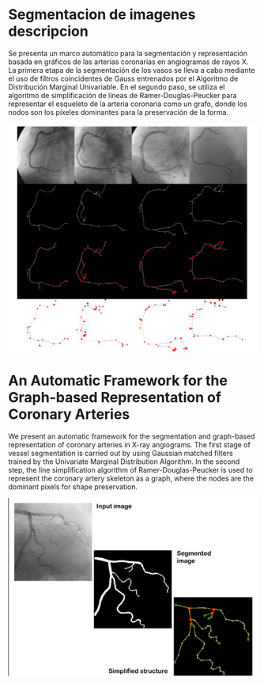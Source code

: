# Segmentacion de imagenes descripcion

Se presenta un marco automático para la segmentación y representación basada en gráficos de las arterias coronarias en angiogramas de rayos X. La primera etapa de la segmentación de los vasos se lleva a cabo mediante el uso de filtros coincidentes de Gauss entrenados por el Algoritmo de Distribución Marginal Univariable. En el segundo paso, se utiliza el algoritmo de simplificación de líneas de Ramer-Douglas-Peucker para representar el esqueleto de la arteria coronaria como un grafo, donde los nodos son los píxeles dominantes para la preservación de la forma.

<img src="https://github.com/ErikFantomex/Segmentacion_Angiogramas/blob/main/filtro2.png" alt="banner"/>


# An Automatic Framework for the Graph-based Representation of Coronary Arteries
We present an automatic framework for
the segmentation and graph-based representation
of coronary arteries in X-ray angiograms.
The first stage of vessel segmentation is carried
out by using Gaussian matched filters trained by
the Univariate Marginal Distribution Algorithm.
In the second step, the line simplification algorithm
of Ramer-Douglas-Peucker is used to represent
the coronary artery skeleton as a graph, where the
nodes are the dominant pixels for shape
preservation.

<img src="https://github.com/ErikFantomex/Segmentacion_Angiogramas/blob/main/filtro.png" alt="banner"/>
